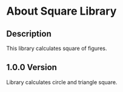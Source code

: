# About Square Library
## Description

This library calculates square of figures.

## 1.0.0 Version
Library calculates circle and triangle square.
